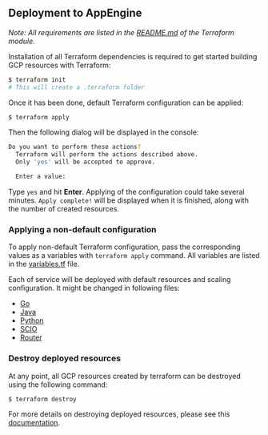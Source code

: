 <!--
    Licensed to the Apache Software Foundation (ASF) under one
    or more contributor license agreements.  See the NOTICE file
    distributed with this work for additional information
    regarding copyright ownership.  The ASF licenses this file
    to you under the Apache License, Version 2.0 (the
    "License"); you may not use this file except in compliance
    with the License.  You may obtain a copy of the License at

      http://www.apache.org/licenses/LICENSE-2.0

    Unless required by applicable law or agreed to in writing,
    software distributed under the License is distributed on an
    "AS IS" BASIS, WITHOUT WARRANTIES OR CONDITIONS OF ANY
    KIND, either express or implied.  See the License for the
    specific language governing permissions and limitations
    under the License.
-->

## Deployment to AppEngine

*Note: All requirements are listed in the [README.md](../README.md) of the Terraform module.*

Installation of all Terraform dependencies is required to get started building GCP resources with Terraform:

```bash
$ terraform init
# This will create a .terraform folder
```

Once it has been done, default Terraform configuration can be applied:

```bash
$ terraform apply
```

Then the following dialog will be displayed in the console:

```bash
Do you want to perform these actions?
  Terraform will perform the actions described above.
  Only 'yes' will be accepted to approve.

  Enter a value:
```

Type `yes` and hit **Enter**. Applying of the configuration could take several minutes. `Apply complete!` will be
displayed when it is finished, along with the number of created resources.

### Applying a non-default configuration

To apply non-default Terraform configuration, pass the corresponding values as a variables with `terraform apply`
command. All variables are listed in the [variables.tf](variables.tf) file.

Each of service will be deployed with default resources and scaling configuration. It might be changed in following
files:

* [Go](./backend/backend-go/main.tf)
* [Java](./backend/backend-java/main.tf)
* [Python](./backend/backend-python/main.tf)
* [SCIO](./backend/backend-scio/main.tf)
* [Router](./backend/backend-router/main.tf)

### Destroy deployed resources

At any point, all GCP resources created by terraform can be destroyed using the following command:

```bash
$ terraform destroy
```

For more details on destroying deployed resources, please see
this [documentation](https://www.terraform.io/cli/commands/destroy).